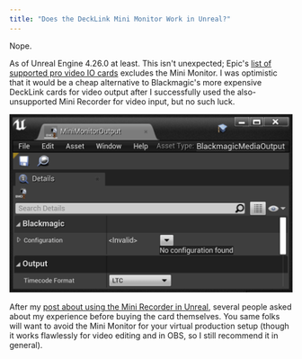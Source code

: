 ```yaml
---
title: "Does the DeckLink Mini Monitor Work in Unreal?"
---
```


Nope.

As of Unreal Engine 4.26.0 at least. This isn't unexpected; Epic's [list of supported pro video IO cards](https://docs.unrealengine.com/en-US/WorkingWithMedia/ProVideoIO/BlackmagicIOReference/index.html) excludes the Mini Monitor. I was optimistic that it would be a cheap alternative to Blackmagic's more expensive DeckLink cards for video output after I successfully used the also-unsupported Mini Recorder for video input, but no such luck.

<img alt="DeckLink Mini Mini" src="/images/blackmagicmediaoutput-no-configuration-found.png">

After my [post about using the Mini Recorder in Unreal](/2020/05/15/unreal-engine-video-input), several people asked about my experience before buying the card themselves. You same folks will want to avoid the Mini Monitor for your virtual production setup (though it works flawlessly for video editing and in OBS, so I still recommend it in general).
